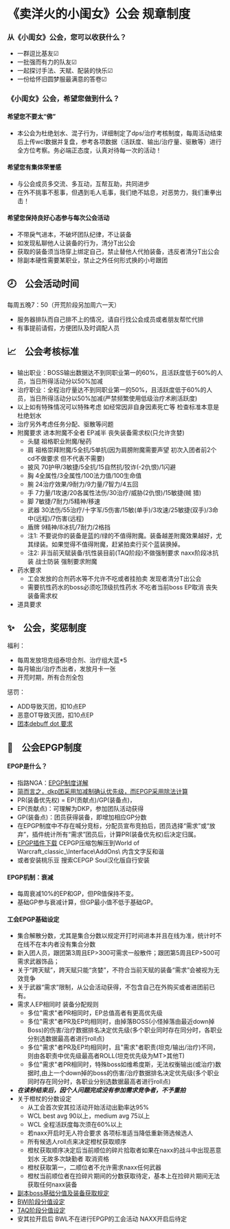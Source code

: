 # 《卖洋火的小闺女》公会 规章制度

### 从《小闺女》公会，您可以收获什么？
* 一群逗比基友☑
* 一批强而有力的队友☑
* 一起探讨手法、天赋、配装的快乐☑
* 一份给怀旧圆梦服最满意的答卷☑

### 《小闺女》公会，希望您做到什么？
#### 希望您不要太“佛”
* 本公会为杜绝划水、混子行为，详细制定了dps/治疗考核制度，每周活动结束后上传wcl数据并复盘，参考各项数据（活跃度、输出/治疗量、驱散等）进行全方位考察。务必端正态度，认真对待每一次的活动！

#### 希望您有集体荣誉感
* 与公会成员多交流、多互动，互帮互助，共同进步
* 在外不挑事不惹事，但遇到毛人毛事，我们绝不姑息，对恶势力，我们重拳出击！

#### 希望您保持良好心态参与每次公会活动
* 不带戾气进本，不破坏团队纪律，不让装备
* 如发现私聊他人让装备的行为，清分T出公会
* 获取的装备须当场穿上绑定自己，禁止替他人代拍装备，违反者清分T出公会
* 除副本硬性需要某职业，禁止之外任何形式换的小号跟团

## :clock8:&nbsp;&nbsp;&nbsp;&nbsp;公会活动时间
每周五晚7：50（开荒阶段另加周六一天）
* 服务器排队而自己排不上的情况，请自行找公会成员或者朋友帮忙代排
* 有事提前请假，方便团队及时调配人员

## :chart_with_upwards_trend:&nbsp;&nbsp;&nbsp;&nbsp;公会考核标准
* 输出职业：BOSS输出数据达不到同职业第一的60%，且活跃度低于60%的人员，当日所得活动分以50%加减
* 治疗职业：全程治疗量达不到同职业第一的50%，且活跃度低于60%的人员，当日所得活动分以50%加减(严禁频繁使用低级治疗术刷活跃度)
* 以上如有特殊情况可以特殊考虑 如经常因非自身因素死亡等 检查标准本意是杜绝划水
* 治疗另外考虑任务分配、驱散等问题
* 附魔要求 进本附魔不全者 EP减半 丧失装备需求权(只允许贪婪)
    * 头腿	祖格职业附魔/秘药
    * 肩	祖格崇拜附魔/5全抗/5单抗(因为肩膀附魔需要声望 初次入团者前2个cd不做要求 但不代表不需要)
    * 披风	70护甲/3敏捷/5全抗/15自然抗/狡诈(-2仇恨)/1闪避
    * 胸	4全属性/3全属性/100法力值/100生命值			
    * 腕	24治疗效果/9耐力/9力量/7智力/4五回		
    * 手	7力量/1攻速/20各属性法伤/30治疗/威胁(2仇恨)/15敏捷(贼 猎)
    * 脚	7敏捷/7耐力/5精神/移速
    * 武器	30法伤/55治疗/十字军/5伤害/15敏(单手)/3攻速/25敏捷(双手)/3命中(远程)/7伤害(远程)
    * 盾牌	9精神/8冰抗/7耐力/2格挡
    * 注1:  不要说你的装备是蓝的/绿的不值得附魔。装备越差附魔效果越好，尤其绿装。如果觉得不值得附魔，赶紧拍卖行买个蓝装换掉。
    * 注2:  非当前天赋装备/抗性装目前(TAQ阶段)不做强制要求  naxx阶段冰抗装 战士防装 强制要求附魔
* 药水要求
    * 工会发放的合剂药水等不允许不吃或者挂拍卖 发现者清分T出公会
    * 需要抗性药水的boss必须吃顶级抗性药水 不吃者当前boss EP取消 丧失装备需求权
* 道具要求
    
## :sparkles:&nbsp;&nbsp;&nbsp;&nbsp;公会，奖惩制度
福利：
* 每周发放坦克组泰坦合剂、治疗组大蓝*5
* 每月输出/治疗杰出者，发放月卡一张
* 开荒时期，所有合剂全包

惩罚：
* ADD导致灭团，扣10点EP
* 恶意OT导致灭团，扣10点EP
* [团本debuff dot 要求](https://shimo.im/sheets/GTkJGQvXdgP3CtyK/0h9tm)

## :book:&nbsp;&nbsp;&nbsp;&nbsp;公会EPGP制度
#### EPGP是什么？

* 指路NGA：[EPGP制度详解](https://ngabbs.com/read.php?&tid=18224489)
* <u>简而言之，dkp团采用加减制确认优先级，而EPGP采用除法计算</u>
* PR(装备优先权) = EP(贡献点)/GP(装备点)，
* EP(贡献点)：可理解为DKP，参加团队活动获得
* GP(装备点)：团员获得装备，即增加相应GP分数
* 在EPGP制度中不存在喊分竞标，分配员宣布竞拍后，团员选择“需求”或“放弃”，插件统计所有“需求”团员后，计算PR(装备优先权)后决定归属。
* [EPGP插件下载](https://codeload.github.com/zhaoweishuo/guild/zip/master) CEPGP压缩包解压到World of Warcraft\_classic_\Interface\AddOns\ 内含文字反和谐
* 或者安装桃乐豆 搜索CEPGP Soul汉化版自行安装

#### EPGP机制：衰减
* 每周衰减10%的EP和GP，但PR值保持不变。
* 基础GP参与衰减计算，但GP最小值不低于基础GP。

#### 工会EPGP基础设定
* 集合解散分数，尤其是集合分数以规定开打时间进本并且在线为准，统计时不在线不在本内者没有集合分数
* 新入团人员，跟团第3周且EP>300可需求一般散件；跟团第5周且EP>500可需求武器饰品；
* 关于“跨天赋”，跨天赋只能“贪婪”，不符合当前天赋的装备“需求”会被视为无效竞争
* 关于武器“需求”限制，从公会活动获得，不包含自己在外购买或者进团前已有。
* 需求人EP相同时 装备分配规则
    * 多位"需求"者PR相同时，EP总值高者有更高优先级
    * 多位"需求"者PR及EP均相同时，由掉落BOSS(小怪掉落由最近down掉Boss)的伤害/治疗数据排名决定优先级(多个职业同时存在同分时，各职业分别选数据最高者进行roll点)
    * 多位"需求"者PR及EP均相同时，且"需求"者职责(坦克/输出/治疗)不同，则由各职责中优先级最高者ROLL(坦克优先级为MT>其他T)
    * 多位"需求"者PR相同时，特殊boss如维希度斯，无法权衡输出(或治疗)数据时,由上一个down掉的boss的伤害/治疗数据排名决定优先级(多个职业同时存在同分时，各职业分别选数据最高者进行roll点)
* ***在读秒结束后，因个人问题完成没有参加需求竞争者，不予重拍***
* 关于橙杖的分数设定
    * 从工会首次安其拉活动开始活动出勤率达95%
    * WCL best avg 90以上，medium avg 75以上
    * WCL 全程活跃度每次须在60%以上
    * 若naxx开启时无人符合要求 各项标准适当降低重新筛选候选人
    * 所有候选人roll点来决定橙杖获取顺序
    * 橙杖获取顺序决定后当前顺位的碎片拾取者如果在naxx的战斗中出现恶意划水 无故多次缺勤者 取消资格
    * 橙杖获取第一，二顺位者不允许需求naxx任何武器
    * 橙杖当前顺位者在捡碎片期间的分数获取待定，基本上在捡碎片期间无法获取任何naxx装备
* [副本boss基础分值及装备获取规定](https://shimo.im/sheets/GTkJGQvXdgP3CtyK/LTzRA)
* [BWl阶段分值设定](https://shimo.im/sheets/GTkJGQvXdgP3CtyK/Ku58i)
* [TAQ阶段分值设定](https://shimo.im/sheets/GTkJGQvXdgP3CtyK/MODOC)
* 安其拉开启后 BWL不在进行EPGP的工会活动 NAXX开启后待定